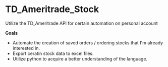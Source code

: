 # TD_Ameritrade_Stock

Utilize the TD_Ameritrade API for certain automation on personal account

**Goals**
- Automate the creation of saved orders / ordering stocks that I'm already interested in.
- Export ceratin stock data to excel files.
- Utilize python to acquire a better understanding of the language.
